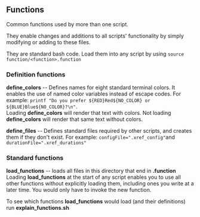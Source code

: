 ## Functions

Common functions used by more than one script.

They enable changes and additions to all scripts' functionality by simply
modifying or adding to these files.

They are standard bash code. Load them into any script by using
`source function/<function>.function`

### Definition functions

**define_colors** -- Defines names for eight standard terminal colors.  It
enables the use of named color variables instead of escape codes. For example:
`printf "Do you prefer ${RED}Red${NO_COLOR} or ${BLUE}Blue${NO_COLOR}?\n"`.  
Loading **define_colors** will render that text with colors. Not loading
**define_colors** will render that same text without colors.

**define_files** -- Defines standard files required by other scripts, and
creates them if they don't exist. For example: `configFile=".xref_config"`and
`durationFile=".xref_durations"`

### Standard functions

**load_functions** -- loads all files in this directory that end in
**.function**  
Loading **load_functions** at the start of any script enables you to use all
other functions without explicitly loading them, including ones you write at a
later time. You would only have to invoke the new function.

To see which functions **load_functions** would load (and their definitions) run **explain_functions.sh**
